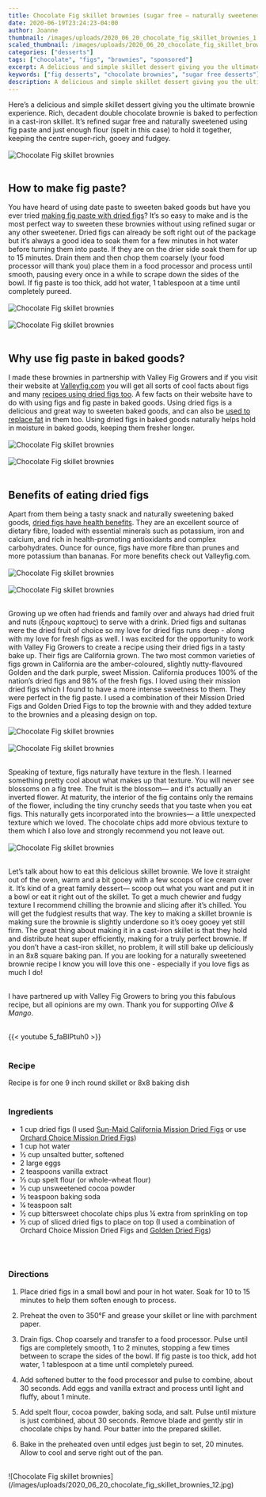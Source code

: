 ```yaml
---
title: Chocolate Fig skillet brownies (sugar free — naturally sweetened)
date: 2020-06-19T23:24:23-04:00
author: Joanne
thumbnail: /images/uploads/2020_06_20_chocolate_fig_skillet_brownies_1.jpg
scaled_thumbnail: /images/uploads/2020_06_20_chocolate_fig_skillet_brownies_0.jpg
categories: ["desserts"]
tags: ["chocolate", "figs", "brownies", "sponsored"]
excerpt: A delicious and simple skillet dessert giving you the ultimate brownie experience
keywords: ["fig desserts", "chocolate brownies", "sugar free desserts"]
description: A delicious and simple skillet dessert giving you the ultimate sugar-free brownie experience
---
```


Here’s a delicious and simple skillet dessert giving you the ultimate brownie experience. Rich, decadent double chocolate brownie is baked to perfection in a cast-iron skillet. It’s refined sugar free and naturally sweetened using fig paste and just enough flour (spelt in this case) to hold it together, keeping the centre super-rich, gooey and fudgey. 
</br>
</br>
![Chocolate Fig skillet brownies](/images/uploads/2020_06_20_chocolate_fig_skillet_brownies_2.jpg)
</br>
</br>

## How to make fig paste? 
You have heard of using date paste to sweeten baked goods but have you ever tried <span class="highlight"><a rel="nofollow" href="https://valleyfig.com/buy-figs/retail/?utm_source=olive%20and%20mango&utm_medium=sponpo&utm_campaign=buy%20figs">making fig paste with dried figs</a></span>? It’s so easy to make and is the most perfect way to sweeten these brownies without using refined sugar or any other sweetener. Dried figs can already be soft right out of the package but it’s always a good idea to soak them for a few minutes in hot water before turning them into paste. If they are on the drier side soak them for up to 15 minutes. Drain them and then chop them coarsely (your food processor will thank you) place them in a food processor and process until smooth, pausing every once in a while to scrape down the sides of the bowl.  If fig paste is too thick, add hot water, 1 tablespoon at a time until completely pureed. 
</br>
</br>
![Chocolate Fig skillet brownies](/images/uploads/2020_06_20_chocolate_fig_skillet_brownies_3.jpg)
</br>
</br>
![Chocolate Fig skillet brownies](/images/uploads/2020_06_20_chocolate_fig_skillet_brownies_4.jpg)
</br>
</br>

## Why use fig paste in baked goods? 
I made these brownies in partnership with Valley Fig Growers and if you visit their website at <span class="highlight"><a rel="nofollow" href="https://valleyfig.com/buy-figs/retail/?utm_source=olive%20and%20mango&utm_medium=sponpo&utm_campaign=buy%20figs">Valleyfig.com</a></span> you will get all sorts of cool facts about figs and many <span class="highlight"><a rel="nofollow" href="https://valleyfig.com/dried-fig-recipes/?utm_source=olive%20and%20mango&utm_medium=sponpo&utm_campaign=dried%20fig%20recipes">recipes using dried figs too</a></span>.  A few facts on their website have to do with using figs and fig paste in baked goods. Using dried figs is a delicious and great way to sweeten baked goods, and can also be <span class="highlight"><a rel="nofollow" href="https://valleyfig.com/health-nutrition/fig-faqs/?utm_source=olive%20and%20mango&utm_medium=sponpo&utm_campaign=nutrition%20fig%20faq">used to replace fat</a></span> in them too. Using dried figs in baked goods naturally helps hold in moisture in baked goods, keeping them fresher longer.
</br>
</br>
![Chocolate Fig skillet brownies](/images/uploads/2020_06_20_chocolate_fig_skillet_brownies_5.jpg)
</br>
</br>
![Chocolate Fig skillet brownies](/images/uploads/2020_06_20_chocolate_fig_skillet_brownies_6.jpg)
</br>
</br>

## Benefits of eating dried figs
Apart from them being a tasty snack and naturally sweetening baked goods, <span class="highlight"><a rel="nofollow" href="https://valleyfig.com/health-nutrition/fig-faqs/?utm_source=olive%20and%20mango&utm_medium=sponpo&utm_campaign=nutrition%20fig%20faq">dried figs have health benefits</a></span>. They are an excellent source of dietary fibre, loaded with essential minerals such as potassium, iron and calcium, and rich in health-promoting antioxidants and complex carbohydrates. Ounce for ounce, figs have more fibre than prunes and more potassium than bananas. For more benefits check out Valleyfig.com. 
</br>
</br>
![Chocolate Fig skillet brownies](/images/uploads/2020_06_20_chocolate_fig_skillet_brownies_7.jpg)
</br>
</br>
![Chocolate Fig skillet brownies](/images/uploads/2020_06_20_chocolate_fig_skillet_brownies_8.jpg)
</br>
</br>

Growing up we often had friends and family over and always had dried fruit and nuts (ξηρους καρπους) to serve with a drink. Dried figs and sultanas were the dried fruit of choice so my love for dried figs runs deep - along with my love for fresh figs as well. I was excited for the opportunity to work with Valley Fig Growers to create a recipe using their dried figs in a tasty bake up. Their figs are California grown. The two most common varieties of figs grown in California are the amber-coloured, slightly nutty-flavoured Golden and the dark purple, sweet Mission. California produces 100% of the nation’s dried figs and 98% of the fresh figs. I loved using their mission dried figs which I found to have a more intense sweetness to them. They were perfect in the fig paste. I used a combination of their Mission Dried Figs and Golden Dried Figs to top the brownie with and they added texture to the brownies and a pleasing design on top. 
</br>
</br>
![Chocolate Fig skillet brownies](/images/uploads/2020_06_20_chocolate_fig_skillet_brownies_9.jpg)
</br>
</br>
![Chocolate Fig skillet brownies](/images/uploads/2020_06_20_chocolate_fig_skillet_brownies_10.jpg)
</br>
</br>

Speaking of texture, figs naturally have texture in the flesh. I learned something pretty cool about what makes up that texture. You will never see blossoms on a fig tree. The fruit is the blossom— and it's actually an inverted flower. At maturity, the interior of the fig contains only the remains of the flower, including the tiny crunchy seeds that you taste when you eat figs. This naturally gets incorporated into the brownies— a little unexpected texture which we loved. The chocolate chips add more obvious texture to them which I also love and strongly recommend you not leave out. 
</br>
</br>
![Chocolate Fig skillet brownies](/images/uploads/2020_06_20_chocolate_fig_skillet_brownies_11.jpg)
</br>
</br>

Let’s talk about how to eat this delicious skillet brownie.  We love it straight out of the oven, warm and a bit gooey with a few scoops of ice cream over it. It’s kind of a great family dessert— scoop out what you want and put it in a bowl or eat it right out of the skillet. To get a much chewier and fudgy texture I recommend chilling the brownie and slicing after it’s chilled. You will get the fudgiest results that way. The key to making a skillet brownie is making sure the brownie is slightly underdone so it’s ooey gooey yet still firm. The great thing about making it in a cast-iron skillet is that they hold and distribute heat super efficiently, making for a truly perfect brownie. If you don’t have a cast-iron skillet, no problem, it will still bake up deliciously in an 8x8 square baking pan. If you are looking for a naturally sweetened brownie recipe I know you will love this one - especially if you love figs as much I do! 
</br>
</br>

I have partnered up with Valley Fig Growers to bring you this fabulous recipe, but all opinions are my own. Thank you for supporting _Olive & Mango_.
</br>
</br>

{{< youtube 5_faBIPtuh0 >}}
</br>
</br>

### Recipe
Recipe is for one 9 inch round skillet or 8x8 baking dish 
</br>
</br>

### Ingredients

* <span itemprop="recipeIngredient">1 cup dried figs (I used <span class="highlight"><a rel="nofollow" href="https://valleyfig.com/product/sun-maid-mission-figs-7-oz-bag/?utm_source=olive%20and%20mango&utm_medium=sponpo&utm_campaign=retail%20SM%20missions">Sun-Maid California Mission Dried Figs</a></span> or use <span class="highlight"><a rel="nofollow" href="https://valleyfig.com/product/orchard-choice-mission-figs-12-oz-cup/?utm_source=olive%20and%20mango&utm_medium=sponpo&utm_campaign=retail%20OC%20missions">Orchard Choice Mission Dried Figs</a></span>) </span>
* <span itemprop="recipeIngredient">1 cup hot water </span>
* <span itemprop="recipeIngredient">½ cup unsalted butter, softened </span>
* <span itemprop="recipeIngredient">2 large eggs </span>
* <span itemprop="recipeIngredient">2 teaspoons vanilla extract </span>
* <span itemprop="recipeIngredient">⅓ cup spelt flour (or whole-wheat flour)</span>
* <span itemprop="recipeIngredient">⅓ cup unsweetened cocoa powder </span>
* <span itemprop="recipeIngredient">½ teaspoon baking soda </span>
* <span itemprop="recipeIngredient">¼ teaspoon salt </span>
* <span itemprop="recipeIngredient">½ cup bittersweet  chocolate chips plus ¼ extra from sprinkling on top </span>
* <span itemprop="recipeIngredient">½ cup of sliced dried figs to place on top  (I used a combination of Orchard Choice Mission Dried Figs and <span class="highlight"><a rel="nofollow" href="https://valleyfig.com/product/orchard-choice-golden-figs-10-oz-cup/?utm_source=olive%20and%20mango&utm_medium=sponpo&utm_campaign=retail%20OC%20Goldens">Golden Dried Figs</a></span>) </span>
</br>
</br>

### Directions

1. Place dried figs in a small bowl and pour in hot water. Soak for 10 to 15 minutes to help them soften enough to process. 

1. Preheat the oven to 350°F and grease your skillet or line with parchment paper. 

1. Drain figs. Chop coarsely and transfer to a food processor. Pulse until figs are completely smooth, 1 to 2 minutes, stopping a few times between to scrape the sides of the bowl. If fig paste is too thick, add hot water, 1 tablespoon at a time until completely pureed.

1. Add softened butter to the food processor and pulse to combine, about 30 seconds. Add eggs and vanilla extract and process until light and fluffy, about 1 minute. 

1. Add spelt  flour, cocoa powder, baking soda, and salt. Pulse until mixture is just combined, about 30 seconds. Remove blade and gently stir in chocolate chips by hand. Pour batter into the prepared skillet. 

1. Bake in the preheated oven until edges just begin to set, 20 minutes. Allow to cool and serve right out of the pan.

</br>
![Chocolate Fig skillet brownies](/images/uploads/2020_06_20_chocolate_fig_skillet_brownies_12.jpg)